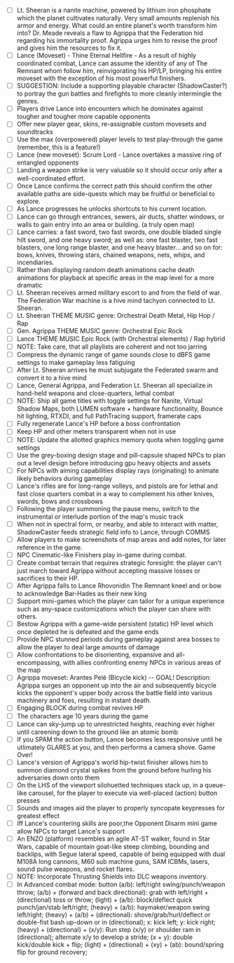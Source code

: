 - [ ] Lt. Sheeran is a nanite machine, powered by lithium iron phosphate which the planet cultivates naturally. Very small amounts replenish his armor and energy. What could an entire planet's worth transform him into? Dr. Meade reveals a flaw to Agrippa that the Federation hid regarding his immortality proof. Agrippa urges him to revise the proof and gives him the resources to fix it.
- [ ] Lance (Moveset) - Thine Eternal Hellfire - As a result of highly coordinated combat, Lance can assume the identity of any of The Remnant whom follow him, reinvigorating his HP/LP, bringing his entire moveset with the exception of his most powerful finishers.
- [ ] SUGGESTION: Include a supporting playable character (ShadowCaster?) to portray the gun battles and firefights to more cleanly intermingle the genres.
- [ ] Players drive Lance into encounters which he dominates against tougher and tougher more capable opponents  
- [ ] Offer new player gear, skins, re-assignable custom movesets and soundtracks  
- [ ] Use the max (overpowered) player levels to test play-through the game (remember, this is a feature!)  
- [ ] Lance (new moveset): Scrum Lord - Lance overtakes a massive ring of entangled opponents
- [ ] Landing a weapon strike is very valuable so it should occur only after a well-coordinated effort.  
- [ ] Once Lance confirms the correct path this should confirm the other available paths are side-quests which may be fruitful or beneficial to explore.  
- [ ] As Lance progresses he unlocks shortcuts to his current location. 
- [ ] Lance can go through entrances, sewers, air ducts, shatter windows, or walls to gain entry into an area or building. (a truly open map)  
- [ ] Lance carries: a fast sword, two fast swords, one double bladed single hilt sword, and one heavy sword; as well as: one fast blaster, two fast blasters, one long range blaster, and one heavy blaster... and so on for: bows, knives, throwing stars, chained weapons, nets, whips, and incendiaries.  
- [ ] Rather than displaying random death animations cache death animations for playback at specific areas in the map level for a more dramatic  
- [ ] Lt. Sheeran receives armed military escort to and from the field of war. The Federation War machine is a hive mind tachyon connected to Lt. Sheeran.
- [ ] Lt. Sheeran THEME MUSIC genre: Orchestral Death Metal, Hip Hop / Rap
- [ ] Gen. Agrippa THEME MUSIC genre: Orchestral Epic Rock
- [ ] Lance THEME MUSIC Epic Rock (with Orchestral elements) / Rap hybrid
- [ ] NOTE: Take care, that all playlists are coherent and not too jarring  
- [ ] Compress the dynamic range of game sounds close to dBFS game settings to make gameplay less fatiguing  
- [ ] After Lt. Sheeran arrives he must subjugate the Federated swarm and convert it to a hive mind
- [ ] Lance, General Agrippa, and Federation Lt. Sheeran all specialize in hand-held weapons and close-quarters, lethal combat
- [ ] NOTE: Ship all game titles with toggle settings for Nanite, Virtual Shadow Maps, both LUMEN software + hardware functionality, Bounce hit lighting, RTXDI, and full PathTracing support, framerate caps
- [ ] Fully regenerate Lance's HP before a boss confrontation
- [ ] Keep HP and other meters transparent when not in use
- [ ] NOTE: Update the allotted graphics memory quota when toggling game settings
- [ ] Use the grey-boxing design stage and pill-capsule shaped NPCs to plan out a level design before introducing gpu heavy objects and assets
- [ ] For NPCs with aiming capabilities display rays (originating) to animate likely behaviors during gameplay
- [ ] Lance's rifles are for long-range volleys, and pistols are for lethal and fast close quarters combat in a way to complement his other knives, swords, bows and crossbows
- [ ] Following the player summoning the pause menu, switch to the instrumental or interlude portion of the map's music track 
- [ ] When not in spectral form, or nearby, and able to interact with matter, ShadowCaster feeds strategic field info to Lance, through COMMS
- [ ] Allow players to make screenshots of map areas and add notes, for later reference in the game.  
- [ ] NPC Cinematic-like Finishers play in-game during combat.
- [ ] Create combat terrain that requires strategic foresight: the player can't just march toward Agrippa without accepting massive losses or sacrifices to their HP.
- [ ] After Agrippa falls to Lance Rhovonidin The Remnant kneel and or bow to acknowledge Bar-Hades as their new king
- [ ] Support mini-games which the player can tailor for a unique experience such as any-space customizations which the player can share with others.  
- [ ] Bestow Agrippa with a game-wide persistent (static) HP level which once depleted he is defeated and the game ends  
- [ ] Provide NPC stunned periods during gameplay against area bosses to allow the player to deal large amounts of damage  
- [ ] Allow confrontations to be disorienting, expansive and all-encompassing, with allies confronting enemy NPCs in various areas of the map  
- [ ] Agrippa moveset: Arantes Pelé (Bicycle kick) -- GOAL! Description: Agrippa surges an opponent up into the air and subsequently bicycle kicks the opponent's upper body across the battle field into various machinery and foes, resulting in instant death.
- [ ] Engaging BLOCK during combat revives HP
- [ ] The characters age 10 years during the game
- [ ] Lance can sky-jump up to unrestricted heights, reaching ever higher until careening down to the ground like an atomic bomb
- [ ] If you SPAM the action button, Lance becomes less responsive until he utlimately GLARES at you, and then performs a camera shove. Game Over!
- [ ] Lance's version of Agrippa's world hip-twist finisher allows him to summon diamond crystal spikes from the ground before hurling his adversaries down onto them
- [ ] On the LHS of the viewport silohuetted techniques stack up, in a queue-like carousel, for the player to execute via well-placed (action) button presses  
- [ ] Sounds and images aid the player to properly syncopate keypresses for greatest effect  
- [ ] Iff Lance's countering skills are poor,the Opponent Disarm mini game allow NPCs to target Lance's support
- [ ] An ENZO (platform) resembles an agile AT-ST walker, found in Star Wars, capable of mountain goat-like steep climbing, bounding and backlips, with Segue lateral speed, capable of being equipped with dual M108A long cannons, M60 sub machine guns, SAM ICBMs, lasers, sound pulse weapons, and rocket flares.
- [ ] NOTE: Incorporate Thrusting Shields into DLC weapons inventory.
- [ ] In Advanced combat mode: button (a/b): left/right swing/punch/weapon throw; (a/b) + (forward and back directional): grab with left/right + (directional) toss or throw; (light) + (a/b): block/deflect quick punch/jan/stab left/right; (heavy) + (a/b): haymaker/weapon swing left/right; (heavy) + (a/b) + (directional): shove/grab/hurl/deflect or double-fist bash up-down or in (directional); x: kick left; y: kick right; (heavy) + (directional) + (x/y): Run step (x/y) or shoulder ram in (directional); alternate x/y to develop a stride; (x + y): double kick/double kick + flip; (light) + (directional) + (xy) + (ab): bound/spring flip for ground recovery; 
